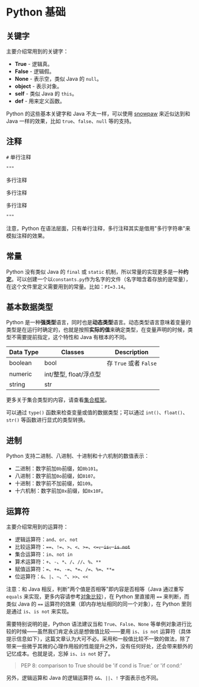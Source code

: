# Python 基础

## 关键字

主要介绍常用到的关键字：

+ **True** - 逻辑真。
+ **False** - 逻辑假。
+ **None** - 表示空，类似 Java 的 `null`。
+ **object** - 表示对象。
+ **self** - 类似 Java 的 `this`。
+ **def** - 用来定义函数。

Python 的这些基本关键字和 Java 不太一样，可以使用 [snowpaw](https://pypi.org/project/snowpaw) 来近似达到和 Java 一样的效果，比如 `true`、`false`、`null` 等的支持。

## 注释

`#` 单行注释

`"""`

多行注释

多行注释

多行注释

`"""`

注意，Python 在语法层面，只有单行注释，多行注释其实是借用"多行字符串"来模拟注释的效果。

## 常量

Python 没有类似 Java 的 `final` 或 `static` 机制，所以常量的实现更多是一种**约定**。可以创建一个以`constants.py`作为名字的文件（名字暗含着存放的是常量），在这个文件里定义需要用到的常量。比如：`PI=3.14`。

## 基本数据类型

Python 是一种**强类型**语言，同时也是**动态类型**语言。动态类型语言意味着变量的类型是在运行时确定的，也就是按照**实际的值**来确定类型，在变量声明的时候，类型不需要提前指定，这个特性和 Java 有根本的不同。

|Data Type|Classes |Description|
|---------|------------|---------------------------|
|boolean  |bool        |存 `True` 或者 `False`      |
|numeric  |int/整型, float/浮点型  |                |
|string   |str         |                           |

更多关于集合类型的内容，请查看[集合框架](Collection.md)。

可以通过 `type()` 函数来检查变量或值的数据类型；可以通过 `int()`、`float()`、`str()` 等函数进行显式的类型转换。

## 进制

Python 支持二进制、八进制、十进制和十六机制的数值表示：

+ 二进制：数字前加`0b`前缀，如`0b101`。
+ 八进制：数字前加`0o`前缀，如`0107`。
+ 十进制：数字前不加前缀，如`109`。
+ 十六机制：数字前加`0x`前缀，如`0x10F`。

## 运算符

主要介绍常用到的运算符：

+ 逻辑运算符：`and`、`or`、`not`
+ 比较运算符：`==`、`!=`、`>`、`<`、`>=`、`<=`~~、`is`、`is not`~~
+ 集合运算符：`in`、`not in`
+ 算术运算符：`+`、`-`、`*`、`/`、`//`、`%`、`**`
+ 赋值运算符：`=`、`+=`、`-=`、`*=`、`/=`、`%=`、`**=`
+ 位运算符：`&`、`|`、`~`、`^`、`>>`、`<<`

注意：和 Java 相反，判断"两个值是否相等"即内容是否相等（Java 通过重写 `equals` 来实现，更多内容请参考[对象比较](../JavaSE/Java/ObjectComparison.md)），在 Python 里直接用 `==` 来判断，而类似 Java 的 `==` 运算符的效果（即内存地址相同的同一个对象），在 Python 里则是通过 `is`、`is not` 来实现。

需要特别说明的是，Python 语法建议当和 `True`、`False`、`None` 等单例对象进行比较的时候——虽然我们肯定永远是想做值比较——要用 `is`、`is not` 运算符（具体提示信息如下），这篇文章认为大可不必。采用和一般值比较不一致的做法，除了带来一些微乎其微的心理作用般的性能提升之外，没有任何好处，还会带来额外的记忆成本。也就是说，忘掉 `is`、`is not` 好了。

> PEP 8: comparison to True should be 'if cond is True:' or 'if cond:'

另外，逻辑运算和 Java 的逻辑运算符 `&&`、`||`、`!` 字面表示也不同。
